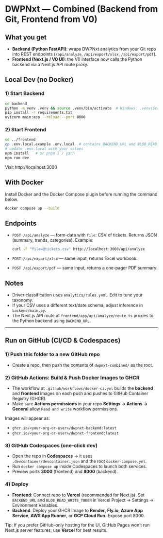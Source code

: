 
# DWPNxt — Combined (Backend from Git, Frontend from V0)

## What you get
- **Backend (Python FastAPI)**: wraps DWPNxt analytics from your Git repo into REST endpoints (`/api/analyze`, `/api/export/xlsx`, `/api/export/pdf`).
- **Frontend (Next.js / V0 UI)**: the V0 interface now calls the Python backend via a Next.js API route proxy.

## Local Dev (no Docker)
### 1) Start Backend
```bash
cd backend
python -m venv .venv && source .venv/bin/activate  # Windows: .venv\Scripts\activate
pip install -r requirements.txt
uvicorn main:app --reload --port 8000
```

### 2) Start Frontend
```bash
cd ../frontend
cp .env.local.example .env.local  # contains BACKEND_URL and BLOB_READ_WRITE_TOKEN placeholders
# update .env.local with your values
npm install   # or pnpm i / yarn
npm run dev
```

Visit http://localhost:3000

## With Docker
Install Docker and the Docker Compose plugin before running the command below.

```bash
docker compose up --build
```

## Endpoints
- `POST /api/analyze` — form-data with `file`: CSV of tickets. Returns JSON (summary, trends, categories). Example:

  ```bash
  curl -F "file=@tickets.csv" http://localhost:3000/api/analyze
  ```
- `POST /api/export/xlsx` — same input, returns Excel workbook.
- `POST /api/export/pdf` — same input, returns a one-pager PDF summary.

## Notes
- Driver classification uses `analytics/rules.yaml`. Edit to tune your taxonomy.
- If your CSV uses a different text/date schema, adjust inference in `backend/main.py`.
- The Next.js API route at `frontend/app/api/analyze/route.ts` proxies to the Python backend using `BACKEND_URL`.


---

## Run on GitHub (CI/CD & Codespaces)

### 1) Push this folder to a new GitHub repo
- Create a repo, then push the contents of `dwpnxt-combined/` as the root.

### 2) GitHub Actions: Build & Push Docker Images to GHCR
- The workflow at `.github/workflows/docker-ci.yml` builds the **backend** and **frontend** images on each push and pushes to GitHub Container Registry (GHCR).
- Make sure **Actions permissions** in your repo **Settings → Actions → General** allow `Read and write` workflow permissions.

Images will appear as:
- `ghcr.io/<your-org-or-user>/dwpnxt-backend:latest`
- `ghcr.io/<your-org-or-user>/dwpnxt-frontend:latest`

### 3) GitHub Codespaces (one-click dev)
- Open the repo in **Codespaces** → it uses `.devcontainer/devcontainer.json` and the root `docker-compose.yml`.
- Run `docker compose up` inside Codespaces to launch both services.
- Preview ports **3000** (frontend) and **8000** (backend).

### 4) Deploy
  - **Frontend**: Connect repo to **Vercel** (recommended for Next.js). Set `BACKEND_URL` and `BLOB_READ_WRITE_TOKEN` in Vercel Project → Settings → Environment Variables.
- **Backend**: Deploy your GHCR image to **Render**, **Fly.io**, **Azure App Service**, **AWS App Runner**, or **GCP Cloud Run**. Expose port 8000.

Tip: If you prefer GitHub-only hosting for the UI, GitHub Pages won’t run Next.js server features; use **Vercel** for best results.
